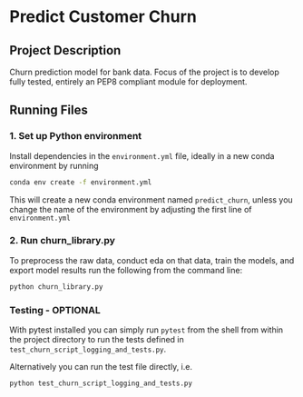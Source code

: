 # Predict Customer Churn

## Project Description
Churn prediction model for bank data. Focus of the project is to develop fully tested, entirely an PEP8 compliant module for deployment.

## Running Files

### 1. Set up Python environment
Install dependencies in the `environment.yml` file, ideally in a new conda environment by running 
```bash
conda env create -f environment.yml
```
This will create a new conda environment named `predict_churn`, unless you change the name of the environment by adjusting the first line of `environment.yml`


### 2. Run churn_library.py
To preprocess the raw data, conduct eda on that data, train the models, and export model results run the following from the command line:
```bash
python churn_library.py
```

### Testing - OPTIONAL
With pytest installed you can simply run `pytest` from the shell from within the project directory to run the tests defined in `test_churn_script_logging_and_tests.py`.

Alternatively you can run the test file directly, i.e.
```bash
python test_churn_script_logging_and_tests.py
```
